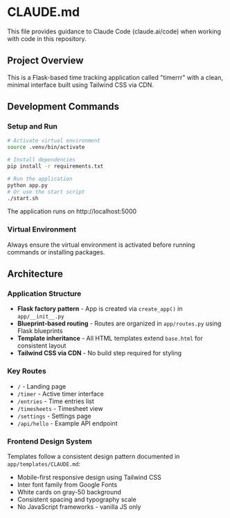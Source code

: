 # CLAUDE.md

This file provides guidance to Claude Code (claude.ai/code) when working with code in this repository.

## Project Overview

This is a Flask-based time tracking application called "timerrr" with a clean, minimal interface built using Tailwind CSS via CDN.

## Development Commands

### Setup and Run
```bash
# Activate virtual environment
source .venv/bin/activate

# Install dependencies
pip install -r requirements.txt

# Run the application
python app.py
# Or use the start script
./start.sh
```

The application runs on http://localhost:5000

### Virtual Environment
Always ensure the virtual environment is activated before running commands or installing packages.

## Architecture

### Application Structure
- **Flask factory pattern** - App is created via `create_app()` in `app/__init__.py`
- **Blueprint-based routing** - Routes are organized in `app/routes.py` using Flask blueprints
- **Template inheritance** - All HTML templates extend `base.html` for consistent layout
- **Tailwind CSS via CDN** - No build step required for styling

### Key Routes
- `/` - Landing page
- `/timer` - Active timer interface
- `/entries` - Time entries list
- `/timesheets` - Timesheet view
- `/settings` - Settings page
- `/api/hello` - Example API endpoint

### Frontend Design System
Templates follow a consistent design pattern documented in `app/templates/CLAUDE.md`:
- Mobile-first responsive design using Tailwind CSS
- Inter font family from Google Fonts
- White cards on gray-50 background
- Consistent spacing and typography scale
- No JavaScript frameworks - vanilla JS only